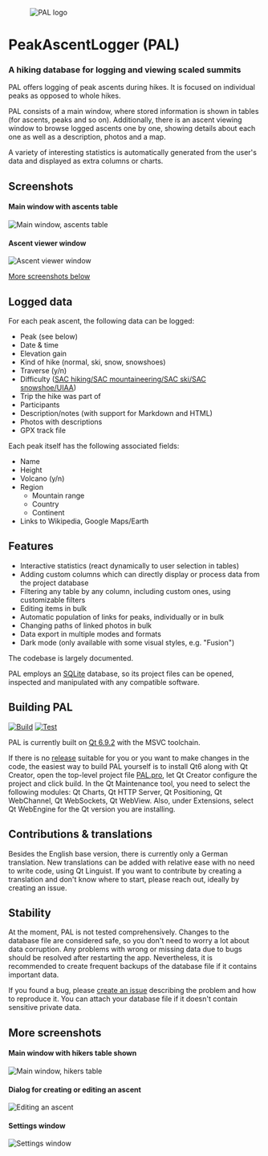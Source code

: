            ![PAL logo](resources/icons/ico/logo_peak_multisize_square.ico)

# PeakAscentLogger (PAL)

### A hiking database for logging and viewing scaled summits

PAL offers logging of peak ascents during hikes.
It is focused on individual peaks as opposed to whole hikes.

PAL consists of a main window, where stored information is shown in tables (for ascents, peaks and so on).
Additionally, there is an ascent viewing window to browse logged ascents one by one, showing details about each one as well as a description, photos and a map.

A variety of interesting statistics is automatically generated from the user's data and displayed as extra columns or charts.



## Screenshots

#### Main window with ascents table

![Main window, ascents table](resources/screenshots/ascents_table.png)

#### Ascent viewer window

![Ascent viewer window](resources/screenshots/ascent_viewer.png)

[More screenshots below](#more_screens)



## Logged data

For each peak ascent, the following data can be logged:

- Peak (see below)
- Date & time
- Elevation gain
- Kind of hike (normal, ski, snow, snowshoes)
- Traverse (y/n)
- Difficulty ([SAC hiking/SAC mountaineering/SAC ski/SAC snowshoe/UIAA](https://www.bergfreunde.eu/alpine-grades-calculator/))
- Trip the hike was part of
- Participants
- Description/notes (with support for Markdown and HTML)
- Photos with descriptions
- GPX track file

Each peak itself has the following associated fields:

- Name
- Height
- Volcano (y/n)
- Region
	- Mountain range
	- Country
	- Continent
- Links to Wikipedia, Google Maps/Earth

## Features

- Interactive statistics (react dynamically to user selection in tables)
- Adding custom columns which can directly display or process data from the project database
- Filtering any table by any column, including custom ones, using customizable filters
- Editing items in bulk
- Automatic population of links for peaks, individually or in bulk
- Changing paths of linked photos in bulk
- Data export in multiple modes and formats
- Dark mode (only available with some visual styles, e.g. "Fusion")

The codebase is largely documented.

PAL employs an [SQLite](https://www.sqlite.org) database, so its project files can be opened, inspected and manipulated with any compatible software.



## Building PAL

[![Build](https://github.com/svetter/pal/actions/workflows/build.yml/badge.svg)](https://github.com/svetter/pal/actions/workflows/build.yml)
[![Test](https://github.com/svetter/pal/actions/workflows/test.yml/badge.svg)](https://github.com/svetter/pal/actions/workflows/test.yml)

PAL is currently built on [Qt 6.9.2](https://wiki.qt.io/Qt_6.9_Release) with the MSVC toolchain.

If there is no [release](https://github.com/svetter/pal/releases) suitable for you or you want to make changes in the code, the easiest way to build PAL yourself is to install Qt6 along with Qt Creator, open the top-level project file [PAL.pro](PAL.pro), let Qt Creator configure the project and click build.
In the Qt Maintenance tool, you need to select the following modules: Qt Charts, Qt HTTP Server, Qt Positioning, Qt WebChannel, Qt WebSockets, Qt WebView.
Also, under Extensions, select Qt WebEngine for the Qt version you are installing.



## Contributions & translations

Besides the English base version, there is currently only a German translation.
New translations can be added with relative ease with no need to write code, using Qt Linguist.
If you want to contribute by creating a translation and don't know where to start, please reach out, ideally by creating an issue.



## Stability

At the moment, PAL is not tested comprehensively.
Changes to the database file are considered safe, so you don't need to worry a lot about data corruption.
Any problems with wrong or missing data due to bugs should be resolved after restarting the app.
Nevertheless, it is recommended to create frequent backups of the database file if it contains important data.

If you found a bug, please [create an issue](https://github.com/svetter/pal/issues/new) describing the problem and how to reproduce it.
You can attach your database file if it doesn't contain sensitive private data.



## More screenshots <a name="more_screens">

#### Main window with hikers table shown

![Main window, hikers table](resources/screenshots/hikers_table.png)

#### Dialog for creating or editing an ascent

![Editing an ascent](resources/screenshots/edit_ascent.png)

#### Settings window

![Settings window](resources/screenshots/settings.png)
